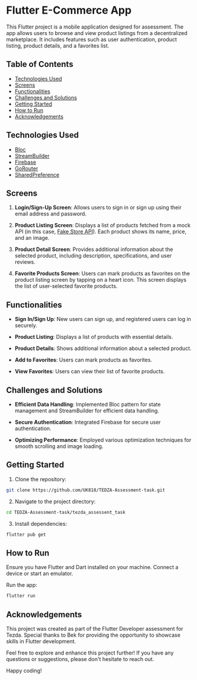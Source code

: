 # Flutter E-Commerce App

This Flutter project is a mobile application designed for assessment. 
The app allows users to browse and view product listings from a decentralized marketplace. 
It includes features such as user authentication, product listing, product details, and a favorites list.

## Table of Contents

- [Technologies Used](#technologies-used)
- [Screens](#screens)
- [Functionalities](#functionalities)
- [Challenges and Solutions](#challenges-and-solutions)
- [Getting Started](#getting-started)
- [How to Run](#how-to-run)
- [Acknowledgements](#acknowledgements)

## Technologies Used

- [Bloc](https://bloclibrary.dev/)
- [StreamBuilder](https://api.flutter.dev/flutter/widgets/StreamBuilder-class.html)
- [Firebase](https://firebase.google.com/)
- [GoRouter](https://pub.dev/packages/go_router)
- [SharedPreference](https://pub.dev/packages/shared_preferences)

## Screens

1. **Login/Sign-Up Screen**: Allows users to sign in or sign up using their email address and password.

2. **Product Listing Screen**: Displays a list of products fetched from a mock API (in this case, [Fake Store API](https://fakestoreapi.com/)). Each product shows its name, price, and an image.

3. **Product Detail Screen**: Provides additional information about the selected product, including description, specifications, and user reviews.

4. **Favorite Products Screen**: Users can mark products as favorites on the product listing screen by tapping on a heart icon. This screen displays the list of user-selected favorite products.

## Functionalities

- **Sign In/Sign Up**: New users can sign up, and registered users can log in securely.

- **Product Listing**: Displays a list of products with essential details.

- **Product Details**: Shows additional information about a selected product.

- **Add to Favorites**: Users can mark products as favorites.

- **View Favorites**: Users can view their list of favorite products.

## Challenges and Solutions

- **Efficient Data Handling**: Implemented Bloc pattern for state management and StreamBuilder for efficient data handling.

- **Secure Authentication**: Integrated Firebase for secure user authentication.

- **Optimizing Performance**: Employed various optimization techniques for smooth scrolling and image loading.

## Getting Started

1. Clone the repository:

```bash
git clone https://github.com/UK818/TEDZA-Assessment-task.git
```

2. Navigate to the project directory:

```bash
cd TEDZA-Assessment-task/tezda_assessent_task
```

3. Install dependencies:

```bash
flutter pub get
```

## How to Run

Ensure you have Flutter and Dart installed on your machine. Connect a device or start an emulator.

Run the app:

```bash
flutter run
```

## Acknowledgements

This project was created as part of the Flutter Developer assessment for Tezda. Special thanks to Bek for providing the opportunity to showcase skills in Flutter development.

Feel free to explore and enhance this project further! If you have any questions or suggestions, please don't hesitate to reach out.

Happy coding!
